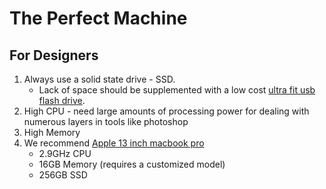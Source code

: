# The Perfect Machine

## For Designers

1. Always use a solid state drive - SSD.
    * Lack of space should be supplemented with a low cost [ultra fit usb flash drive](http://a.co/b827zXr).
1. High CPU - need large amounts of processing power for dealing with numerous layers in tools like photoshop
1. High Memory
1. We recommend [Apple 13 inch macbook pro](http://www.apple.com/shop/buy-mac/macbook-pro)
    * 2.9GHz CPU
    * 16GB Memory (requires a customized model)
    * 256GB SSD
